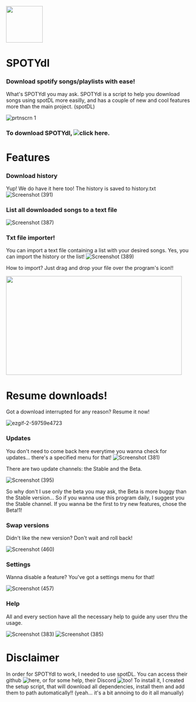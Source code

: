 <a href="https://github.com/GabiBrawl/SPOTYdl/releases/tag/SPOTYdl_v2.0" target="_blank" draggable="false"/>
  <img width="100" height="100" border="0" align="center"  src="https://user-images.githubusercontent.com/85069997/163675739-355dc669-721e-4d55-9f31-1fc56d59cff5.png"/>
</a>

# SPOTYdl

### Download spotify songs/playlists with ease!

What's SPOTYdl you may ask. SPOTYdl is a script to help you download songs using spotDL more easilly, and has a couple of new and cool features more than the main project. (spotDL)

![prtnscrn 1](https://user-images.githubusercontent.com/85069997/173223783-bd2e5198-451d-4489-aaf5-8b675072fd68.png)

### To download SPOTYdl, ![**click here**]([https://github.com/GabiBrawl/SPOTYdl/blob/main/server/script.bat](https://github.com/GabiBrawl/SPOTYdl/releases/tag/SPOTYdl_v2.0)).

# Features
### Download history
Yup! We do have it here too! The history is saved to history.txt
![Screenshot (391)](https://user-images.githubusercontent.com/85069997/163460646-517b4f35-1f84-4c25-b135-766f69229389.png)

### List all downloaded songs to a text file
![Screenshot (387)](https://user-images.githubusercontent.com/85069997/163459542-d1426a28-c36d-48fa-8d0c-9ec4bb859f4a.png)

### Txt file importer!
You can import a text file containing a list with your desired songs. Yes, you can import the history or the list!
![Screenshot (389)](https://user-images.githubusercontent.com/85069997/163460056-2d6753cb-c8ef-4590-b8e1-543b7a774cbc.png)

How to import? Just drag and drop your file over the program's icon!!

<img src="https://user-images.githubusercontent.com/85069997/163463744-6f12d9f9-49b5-49ce-86f4-a2ef63043359.gif" width="480" height="270">

# Resume downloads!
Got a download interrupted for any reason? Resume it now!

![ezgif-2-59759e4723](https://user-images.githubusercontent.com/85069997/163818183-3edbc12a-6c6c-4d0a-86dd-95056d8824ea.gif)

### Updates
You don't need to come back here everytime you wanna check for updates... there's a specified menu for that!
![Screenshot (381)](https://user-images.githubusercontent.com/85069997/163431946-9836a417-53b6-4cb0-b701-8408fea4e3cf.png)

There are two update channels: the Stable and the Beta.

![Screenshot (395)](https://user-images.githubusercontent.com/85069997/163462749-110dd6fb-9d06-4d39-905f-1be848d00be6.png)

So why don't I use only the beta you may ask, the Beta is more buggy than the Stable version... So if you wanna use this program daily, I suggest you the Stable channel. If you wanna be the first to try new features, chose the Beta!1!

### Swap versions
Didn't like the new version? Don't wait and roll back!

![Screenshot (460)](https://user-images.githubusercontent.com/85069997/163814898-39ab48eb-6448-46ab-a933-ef0af4903b67.png)

### Settings
Wanna disable a feature? You've got a settings menu for that!

![Screenshot (457)](https://user-images.githubusercontent.com/85069997/163815077-b0f64fef-0dc1-4a08-a8a3-60a1ce1682a8.png)


### Help
All and every section have all the necessary help to guide any user thru the usage.

![Screenshot (383)](https://user-images.githubusercontent.com/85069997/163458730-75ab650a-0606-493d-b64c-5f7a74052916.png)
![Screenshot (385)](https://user-images.githubusercontent.com/85069997/163458874-095b0c42-1391-4939-bc5e-9c15c4b98cd7.png)

# Disclaimer
In order for SPOTYdl to work, I needed to use spotDL. You can access their github ![here](https://github.com/spotDL), or for some help, their Discord ![too](https://discord.gg/xCa23pwJWY)! To install it, I created the setup script, that will download all dependencies, install them and add them to path automatically!! (yeah... it's a bit annoing to do it all manually)
